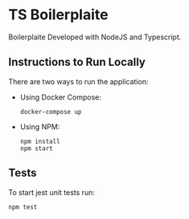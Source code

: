 # TS Boilerplaite

Boilerplaite Developed with NodeJS and Typescript.

## Instructions to Run Locally
There are two ways to run the application:
* Using Docker Compose:
  ```
  docker-compose up
  ``` 
* Using NPM:
  ```
  npm install
  npm start
  ``` 

## Tests
To start jest unit tests run:
```
npm test
```
